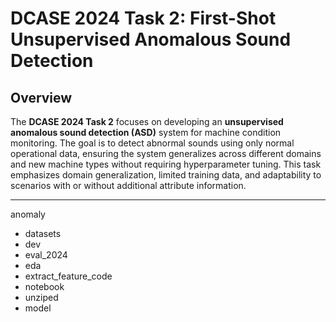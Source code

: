 # DCASE 2024 Task 2: First-Shot Unsupervised Anomalous Sound Detection

## Overview

The **DCASE 2024 Task 2** focuses on developing an **unsupervised anomalous sound detection (ASD)** system for machine condition monitoring. The goal is to detect abnormal sounds using only normal operational data, ensuring the system generalizes across different domains and new machine types without requiring hyperparameter tuning. This task emphasizes domain generalization, limited training data, and adaptability to scenarios with or without additional attribute information.


---

anomaly
- datasets
- dev
- eval_2024
- eda
- extract_feature_code
- notebook
- unziped
- model